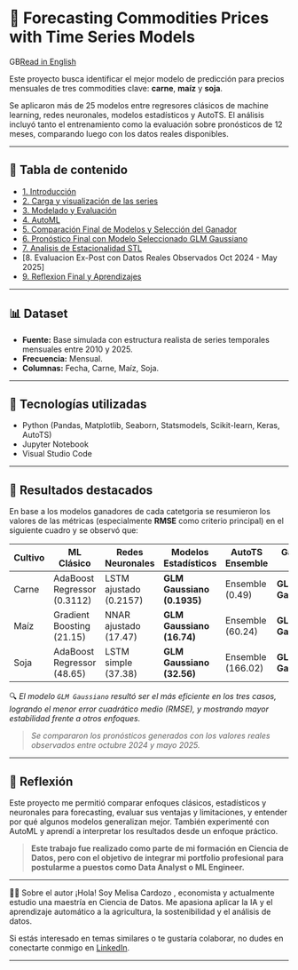 # 🌾 Forecasting Commodities Prices with Time Series Models
GB[Read in English](./README.md)

Este proyecto busca identificar el mejor modelo de predicción para precios mensuales de tres commodities clave: **carne**, **maíz** y **soja**.

Se aplicaron más de 25 modelos entre regresores clásicos de machine learning, redes neuronales, modelos estadísticos y AutoTS. El análisis incluyó tanto el entrenamiento como la evaluación sobre pronósticos de 12 meses, comparando luego con los datos reales disponibles.

---

## 📌 Tabla de contenido

- [1. Introducción](#1-introducción)
- [2. Carga y visualización de las series](#2-carga-y-visualización-de-las-series)
- [3. Modelado y Evaluación](#3-modelado-y-evaluación)
- [4. AutoML](#4-AutoML)
- [5. Comparación Final de Modelos y Selección del Ganador](#5-comparación-final-de-modelos-y-selección-del-ganador)
- [6. Pronóstico Final con Modelo Seleccionado GLM Gaussiano](#6-pronóstico-con-el-modelo-seleccionado-glm-gaussiano)
- [7. Analisis de Estacionalidad STL](#7-análisis-de-estacionalidad-stl)
- [8. Evaluacion Ex-Post con Datos Reales Observados Oct 2024 - May 2025]
- [9. Reflexion Final y Aprendizajes](#9-reflexión-final-y-apredizajes)
---

## 📊 Dataset

- **Fuente:** Base simulada con estructura realista de series temporales mensuales entre 2010 y 2025.
- **Frecuencia:** Mensual.
- **Columnas:** Fecha, Carne, Maíz, Soja.

---

## 🧠 Tecnologías utilizadas

- Python (Pandas, Matplotlib, Seaborn, Statsmodels, Scikit-learn, Keras, AutoTS)
- Jupyter Notebook
- Visual Studio Code

---

## 🏁 Resultados destacados

En base a los modelos ganadores de cada catetgoria se resumieron los valores de las métricas (especialmente **RMSE** como criterio principal) en el siguiente cuadro y se observó que:

| Cultivo |        ML Clásico            |     Redes Neuronales    |   Modelos Estadísticos      | AutoTS Ensemble   |  **Ganador Final** |
| --------|------------------------------|-------------------------|-----------------------------|-------------------|--------------------|
|  Carne  | AdaBoost Regressor (0.3112)  | LSTM ajustado (0.2157)  | **GLM Gaussiano (0.1935)**  | Ensemble (0.49)   |  **GLM Gaussiano** |
|  Maíz   | Gradient Boosting (21.15)    | NNAR ajustado (17.47)   | **GLM Gaussiano (16.74)**   | Ensemble (60.24)  |  **GLM Gaussiano** |
|  Soja   | AdaBoost Regressor (48.65)   | LSTM simple (37.38)     | **GLM Gaussiano (32.56)**   | Ensemble (166.02) |  **GLM Gaussiano** |

🔍 *El modelo `GLM Gaussiano` resultó ser el más eficiente en los tres casos, logrando el menor error cuadrático medio (RMSE), y mostrando mayor estabilidad frente a otros enfoques.*
> *Se compararon los pronósticos generados con los valores reales observados entre octubre 2024 y mayo 2025.*

---

## 🧭 Reflexión

Este proyecto me permitió comparar enfoques clásicos, estadísticos y neuronales para forecasting, evaluar sus ventajas y limitaciones, y entender por qué algunos modelos generalizan mejor. También experimenté con AutoML y aprendí a interpretar los resultados desde un enfoque práctico.

> **Este trabajo fue realizado como parte de mi formación en Ciencia de Datos, pero con el objetivo de integrar mi portfolio profesional para postularme a puestos como Data Analyst o ML Engineer.**

---
🙋‍♀️ Sobre el autor
¡Hola! Soy Melisa Cardozo , economista y actualmente estudio una maestría en Ciencia de Datos. Me apasiona aplicar la IA y el aprendizaje automático a la agricultura, la sostenibilidad y el análisis de datos.

Si estás interesado en temas similares o te gustaría colaborar, no dudes en conectarte conmigo en [LinkedIn](https://www.linkedin.com/).

---


